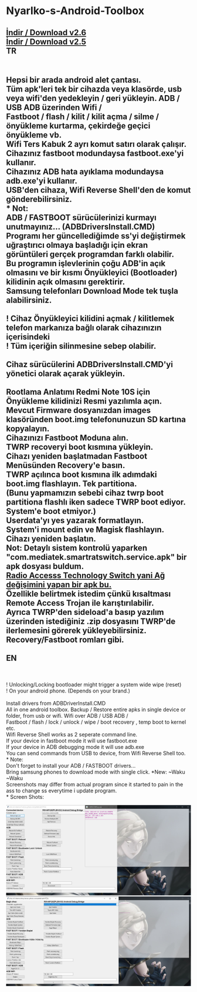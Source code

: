 # Nyarlko-s-Android-Toolbox
<a href="https://github.com/ny4rlk0/Android-Toolbox-ADB/releases/download/v2.6/Android_Toolbox@nyarlko_v2.6.zip">İndir / Download v2.6</a>
<br><a href="https://github.com/ny4rlk0/Android-Toolbox-ADB/releases/download/v2.5/Android_Toolbox@nyarlko_v2.5.zip">İndir / Download v2.5</a>
<br>TR
---------------
<br>Hepsi bir arada android alet çantası. 
<br>Tüm apk'leri tek bir cihazda veya klasörde, usb veya wifi'den yedekleyin / geri yükleyin. ADB / USB ADB üzerinden Wifi /
<br>Fastboot / flash / kilit / kilit açma / silme / önyükleme kurtarma, çekirdeğe geçici önyükleme vb.
<br>Wifi Ters Kabuk 2 ayrı komut satırı olarak çalışır.
<br>Cihazınız fastboot modundaysa fastboot.exe'yi kullanır.
<br>Cihazınız ADB hata ayıklama modundaysa adb.exe'yi kullanır.
<br>USB'den cihaza, Wifi Reverse Shell'den de komut gönderebilirsiniz.
<br>* Not:
<br>ADB / FASTBOOT sürücülerinizi kurmayı unutmayınız... (ADBDriversInstall.CMD)
<br>Programı her güncellediğimde ss'yi değiştirmek uğraştırıcı olmaya başladığı için ekran görüntüleri gerçek programdan farklı olabilir.
<br>Bu programın işlevlerinin çoğu ADB'in açık olmasını ve bir kısmı Önyükleyici (Bootloader) kilidinin açık olmasını gerektirir.
<br>Samsung telefonları Download Mode tek tuşla alabilirsiniz.
<br>
<br> ! Cihaz Önyükleyici kilidini açmak / kilitlemek  telefon markanıza bağlı olarak cihazınızın içerisindeki
<br> ! Tüm içeriğin silinmesine sebep olabilir.
<br>
<br>Cihaz sürücülerini ADBDriversInstall.CMD'yi yönetici olarak açarak yükleyin.
<br>
<br>Rootlama Anlatımı Redmi Note 10S için
<br>Önyükleme kilidinizi Resmi yazılımla açın.
<br>Mevcut Firmware dosyanızdan images klasöründen boot.img telefonunuzun SD kartına kopyalayın.
<br>Cihazınızı Fastboot Moduna alın.
<br>TWRP recoveryi boot kısmına yükleyin.
<br>Cihazı yeniden başlatmadan Fastboot Menüsünden Recovery'e basın.
<br>TWRP açılınca boot kısmına ilk adımdaki boot.img flashlayın. Tek partitiona. 
<br>(Bunu yapmamızın sebebi cihaz twrp boot partitiona flashlı iken sadece TWRP boot ediyor. System'e boot etmiyor.)
<br>Userdata'yı yes yazarak formatlayın.
<br>System'i mount edin ve Magisk flashlayın.
<br>Cihazı yeniden başlatın.
<br>Not: Detaylı sistem kontrolü yaparken "com.mediatek.smartratswitch.service.apk" bir apk dosyası buldum.
<br><a href="https://www.reddit.com/r/Xiaomi/comments/qkfiy4/comment/ii3vkzl/?utm_source=share&utm_medium=web2x&context=3">Radio Accesss Technology Switch yani Ağ değişimini yapan bir apk bu.</a> 
<br>Özellikle belirtmek istedim çünkü kısaltması Remote Access Trojan ile karıştırılabilir.
<br>Ayrıca TWRP'den sideload'a basıp yazılım üzerinden istediğiniz .zip dosyasını TWRP'de ilerlemesini görerek yükleyebilirsiniz. Recovery/Fastboot romları gibi.
<br>
<br>EN
---------------
<br>
<br> ! Unlocking/Locking bootloader might trigger a system wide wipe (reset)
<br> ! On your android phone. (Depends on your brand.)
<br>
<br>Install drivers from ADBDriverInstall.CMD
<br>All in one android toolbox. Backup / Restore entire apks in single device or folder, from usb or wifi. Wifi over ADB / USB ADB / <br>Fastboot / flash /  lock / unlock / wipe / boot recovery , temp boot to kernel etc.
<br>Wifi Reverse Shell works as 2 seperate command line.
<br>If your device in fastboot mode it will use fastboot.exe
<br>If your device in ADB debugging mode it will use adb.exe
<br>You can send commands from USB to device, from Wifi Reverse Shell too.
<br>* Note:
<br>Don't forget to install your ADB / FASTBOOT drivers...
<br>Bring samsung phones to download mode with single click. *New: ~Waku ~Waku
<br>Screenshots may differ from actual program since it started to pain in the ass to change ss everytime i update program. 
 <br>* Screen Shots:
<p align="center">
    <img src="10.jpg">
    <img src="20.jpg">
